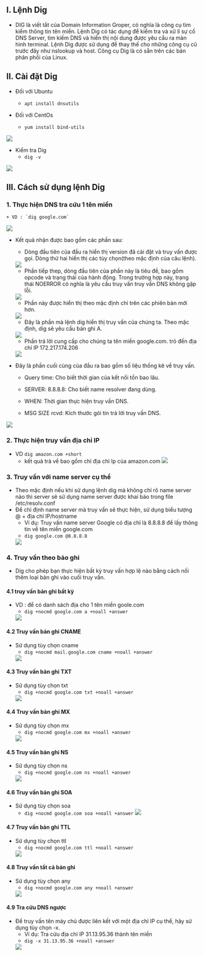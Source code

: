 ## I. Lệnh Dig
- DIG là viết tắt của Domain Information Groper, có nghĩa là công cụ tìm kiếm thông tin tên miền. Lệnh Dig có tác dụng để kiểm tra và xử lí sự cố DNS Server, tìm kiếm DNS và hiển thị nội dung được yêu cầu ra màn hình terminal. Lệnh Dig được sử dụng để thay thế cho những công cụ cũ trước đây như nslookup và host. Công cụ Dig là có sẵn trên các bản phân phối của Linux.

## II. Cài đặt Dig 
- Đối với Ubuntu 
    + `apt install dnsutils`

- Đối với CentOs 
    + `yum install bind-utils`

<img src="img/dig (3).png">

- Kiểm tra Dig
    + `dig -v`
<img src="img/dig (4).png">

## III. Cách sử dụng lệnh Dig
### 1. Thực hiện DNS tra cứu 1 tên miền 
    + VD : `dig google.com`
<img src="img/dig (5).png">

- Kết quả nhận được bao gồm các phần sau:
    + Dòng đầu tiên của đầu ra hiển thị version đã cài đặt và truy vấn được gọi. Dòng thứ hai hiển thị các tùy chọn(theo mặc định của câu lệnh).
    <img src="img/dig (8).png">

    + Phần tiếp thep, dòng đầu tiên của phần này là tiêu đề, bao gồm opcode và trạng thái của hành động. Trong trường hợp này, trạng thái NOERROR có nghĩa là yêu cầu truy vấn truy vấn DNS không gặp lỗi.
    <img src="img/dig (9).png">
    
    + Phần này được hiển thị theo mặc định chỉ trên các phiên bản mới hơn.
    <img src="img/dig (10).png">

    + Đây là phần mà lệnh dig hiển thị truy vấn của chúng ta. Theo mặc định, dig sẽ yêu cầu bản ghi A.
    <img src="img/dig (11).png">
    
    + Phần trả lời cung cấp cho chúng ta tên miền google.com. trỏ đến địa chỉ IP 172.217.174.206
    <img src="img/dig (12).png">
    
- Đây là phần cuối cùng của đầu ra bao gồm số liệu thống kê về truy vấn.
    + Query time: Cho biết thời gian của kết nối tốn bao lâu.

    + SERVER: 8.8.8.8: Cho biết name resolver đang dùng.

    + WHEN: Thời gian thực hiện truy vấn DNS.

    + MSG SIZE rcvd: Kích thước gói tin trả lời truy vấn DNS.
<img src="img/dig (13).png">

### 2. Thực hiện truy vấn địa chỉ IP
- VD `dig amazon.com +short`
    + kết quả trả về bao gồm chỉ địa chỉ Ip của amazon.com
      <img src="img/dig (14).png">

### 3. Truy vấn với name server cụ thể
- Theo mặc định nếu khi sử dụng lệnh dig mà không chỉ rõ name server nào thì server sẽ sử dụng name server được khai báo trong file /etc/resolv.conf
- Để chỉ định name server mà truy vấn sẽ thực hiện, sử dụng biểu tượng @ + địa chỉ IP/hostname
    + Ví dụ: Truy vấn name server Google có địa chỉ là 8.8.8.8 để lấy thông tin về tên miền google.com
    + `dig google.com @8.8.8.8`
     <img src="img/thieu2.png">
    

### 4. Truy vấn theo bảo ghi 
- Dig cho phép bạn thực hiện bất kỳ truy vấn hợp lệ nào bằng cách nối thêm loại bản ghi vào cuối truy vấn.
#### 4.1 truy vấn bản ghi bất kỳ
- VD : để có danh sách địa cho 1 tên miền goole.com
    + `dig +nocmd google.com a +noall +answer`
    <img src="img/dig (15).png">
#### 4.2 Truy vấn bản ghi CNAME
- Sử dụng tùy chọn cname 
    + `dig +nocmd mail.google.com cname +noall +answer`
    <img src="img/dig (16).png">
#### 4.3 Truy vấn bản ghi TXT
- Sử dụng tùy chọn txt
    + `dig +nocmd google.com txt +noall +answer`
    <img src="img/dig (17).png">
#### 4.4 Truy vấn bản ghi MX
- Sử dụng tùy chọn mx
    + `dig +nocmd google.com mx +noall +answer`
    <img src="img/dig (18).png">

#### 4.5  Truy vấn bản ghi NS
- Sử dụng tùy chọn ns
    + `dig +nocmd google.com ns +noall +answer`
     <img src="img/dig (19).png">
#### 4.6  Truy vấn bản ghi SOA
- Sử dụng tùy chọn soa
    + `dig +nocmd google.com soa +noall +answer`
      <img src="img/thieu2.png">
#### 4.7 Truy vấn bản ghi TTL
- Sử dụng tùy chọn ttl
    + `dig +nocmd google.com ttl +noall +answer `
  <img src="img/dig (20).png">
#### 4.8 Truy vấn tất cả bản ghi 
- Sử dụng tùy chọn any
    + `dig +nocmd google.com any +noall +answer`
    <img src="img/dig (21).png">
#### 4.9 Tra cứu DNS ngược
- Để truy vấn tên máy chủ được liên kết với một địa chỉ IP cụ thể, hãy sử dụng tùy chọn -x.
    + Ví dụ: Tra cứu địa chỉ IP 31.13.95.36 thành tên miền
    + `dig -x 31.13.95.36 +noall +answer `
    <img src="img/dig (22).png">